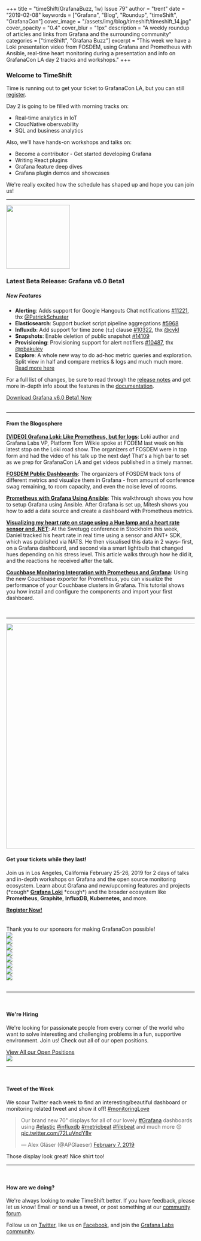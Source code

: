 +++
title = "timeShift(GrafanaBuzz, 1w) Issue 79"
author = "trent"
date = "2019-02-08"
keywords = ["Grafana", "Blog", "Roundup", "timeShift", "GrafanaCon"]
cover_image = "/assets/img/blog/timeshift/timeshift_14.jpg"
cover_opacity = "0.4"
cover_blur = "1px"
description = "A weekly roundup of articles and links from Grafana and the surrounding community"
categories = ["timeShift", "Grafana Buzz"]
excerpt = "This week we have a Loki presentation video from FOSDEM, using Grafana and Prometheus with Ansible, real-time heart monitoring during a presentation and info on GrafanaCon LA day 2 tracks and workshops."
+++

### Welcome to TimeShift
Time is running out to get your ticket to GrafanaCon LA, but you can still [register](http://grafanacon.org).

Day 2 is going to be filled with morning tracks on:

* Real-time analytics in IoT
* CloudNative obersvability
* SQL and business analytics

Also, we'll have hands-on workshops and talks on:

* Become a contributor - Get started developing Grafana
* Writing React plugins
* Grafana feature deep dives
* Grafana plugin demos and showcases

We're really excited how the schedule has shaped up and hope you can join us!
<hr />

<div class="row row--no-gutters">
	<div class="col col--sm-3">
		<img src="/assets/img/blog/timeshift/grafana_release_icon.png" width="170" />
	</div>
	<div class="col col--sm-9">
		<h3>Latest Beta Release: Grafana v6.0 Beta1</h3>
		<h5>New Features</h5>
		<ul>
			<li><strong>Alerting</strong>: Adds support for Google Hangouts Chat notifications <a href="https://github.com/grafana/grafana/issues/11221" rel="nofollow noopener">#11221</a>, thx <a href="https://github.com/PatrickSchuster" rel="nofollow noopener">@PatrickSchuster</a></li>
			<li><strong>Elasticsearch</strong>: Support bucket script pipeline aggregations <a href="https://github.com/grafana/grafana/issues/5968" rel="nofollow noopener">#5968</a></li>
			<li><strong>Influxdb</strong>: Add support for time zone (<code>tz</code>) clause <a href="https://github.com/grafana/grafana/issues/10322" rel="nofollow noopener">#10322</a>, thx <a href="https://github.com/cykl" rel="nofollow noopener">@cykl</a></li>
			<li><strong>Snapshots</strong>: Enable deletion of public snapshot <a href="https://github.com/grafana/grafana/issues/14109" rel="nofollow noopener">#14109</a></li>
			<li><strong>Provisioning</strong>: Provisioning support for alert notifiers <a href="https://github.com/grafana/grafana/issues/10487" rel="nofollow noopener">#10487</a>, thx <a href="https://github.com/pbakulev" rel="nofollow noopener">@pbakulev</a></li>
			<li><strong>Explore</strong>: A whole new way to do ad-hoc metric queries and exploration. Split view in half and compare metrics &amp; logs and much much more. <a href="http://docs.grafana.org/features/explore/" rel="nofollow noopener">Read more here</a></li>
		</ul>
		<p>For a full list of changes, be sure to read through the <a href="https://community.grafana.com/t/release-notes-v6-0-x/14010" target="_blank">release notes</a> and get more in-depth info about the features in the <a href="http://docs.grafana.org/guides/whats-new-in-v6-0/?utm_source=blog&utm_campaign=timeshift_79" target="_blank">documentation</a>.</p>
		<a href="https://grafana.com/grafana/download/beta?utm_source=blog&utm_campaign=timeshift_79" target="_blank" class="btn btn--primary">Download Grafana v6.0 Beta1 Now</a>
	</div>
</div>

<br />
<hr />

#### From the Blogosphere
[**[VIDEO] Grafana Loki: Like Prometheus, but for logs**](https://ftp.osuosl.org/pub/fosdem/2019/UB2.252A/loki_prometheus_for_logs.mp4): Loki author and Grafana Labs VP, Platform Tom Wilkie spoke at FODEM last week on his latest stop on the Loki road show. The organizers of FOSDEM were in top form and had the video of his talk up the next day! That's a high bar to set as we prep for GrafanaCon LA and get videos published in a timely manner.

[**FOSDEM Public Dashboards**](https://dashboard.fosdem.org/d/q4EXc9lik/noisy-rooms?orgId=1&from=1549075554720&to=1549232280301): The organizers of FOSDEM track tons of different metrics and visualize them in Grafana - from amount of conference swag remaining, to room capacity, and even the noise level of rooms. 

[**Prometheus with Grafana Using Ansible**](https://itnext.io/prometheus-with-grafana-using-ansible-549e575c9dfa): This walkthrough shows you how to setup Grafana using Ansible. After Grafana is set up, Mitesh shows you how to add a data source and create a dashboard with Prometheus metrics.

[**Visualizing my heart rate on stage using a Hue lamp and a heart rate sensor and .NET**](https://danielwertheim.se/visualising-my-heart-rate-on-stage-using-a-hue-lamp-and-a-heart-rate-sensor-and-net/): At the Swetugg conference in Stockholm this week, Daniel tracked his heart rate in real time using a sensor and ANT+ SDK, which was published via NATS. He then visualised this data in 2 ways– first, on a Grafana dashboard, and second via a smart lightbulb that changed hues depending on his stress level. This article walks through how he did it, and the reactions he received after the talk.

[**Couchbase Monitoring Integration with Prometheus and Grafana**](https://blog.couchbase.com/couchbase-monitoring-integration-with-prometheus-and-grafana/): Using the new Couchbase exporter for Prometheus, you can visualize the performance of your Couchbase clusters in Grafana. This tutorial shows you how install and configure the components and import your first dashboard.


<br />
<hr />

<div class="row row--internal-gutters">
	<div class="col col--sm-8">
		<a href="https://www.grafanacon.org/" target="_blank"><img src="/assets/img/blog/timeshift/grafanacon_ga_tickets_tweet.jpg" width="600" /></a>
	</div>
	<div class="col col--sm-4">
		<h4>Get your tickets while they last!</h4>
		<p>Join us in Los Angeles, California February 25-26, 2019 for 2 days of talks and in-depth workshops on Grafana and the open source monitoring ecosystem. Learn about Grafana and new/upcoming features and projects (*cough* <strong><a href="http://grafana.com/loki/?utm_source=blog&utm_campaign=timeshift_79" target="_blank">Grafana Loki</a></strong> *cough*) and the broader ecosystem like <strong>Prometheus</strong>, <strong>Graphite</strong>, <strong>InfluxDB</strong>, <strong>Kubernetes</strong>, and more.</p>
		<a class="btn btn--outline" href="http://www.grafanacon.org/" target="_blank"><strong>Register Now!</strong></a>
	</div>
</div>
<br />
<br />

<div class="sponsors">
	<div class="row row--md-gutters text-center">
		<div class="col col--sm-12 text-center">
			<div class="sponsor-header">Thank you to our sponsors for making GrafanaCon possible!</div>
		</div>
	</div>
	<div class="row row--md-gutters text-center">
		<div class="col col--sm-3">
			<a href="https://www.oracle.com/" target="_blank"><img class="speaker-logo" src="/assets/img/blog/timeshift/grafanacon/logos/oracle_sponsor.png" /></a>
		</div>
		<div class="col col--sm-3">
			<a href="http://cloud.google.com" target="_blank"><img class="speaker-logo" src="/assets/img/blog/timeshift/grafanacon/logos/google_cloud_logo.png" /></a>
		</div>
		<div class="col col--sm-3 text-center">
			<a href="http://influxdata.com" target="_blank"><img class="speaker-logo" src="/assets/img/blog/timeshift/grafanacon/logos/influx_data_logo.png" /></a>
		</div>
		<div class="col col--sm-3 text-center">
			<a href="http://timescale.com" target="_blank"><img class="speaker-logo" src="/assets/img/blog/timeshift/grafanacon/logos/timescale_logo.png" /></a>
		</div>
	</div>
	<div class="row row--md-gutters">
		<div class="col col--sm-3 text-center">
			<a href="http://packet.net" target="_blank"><img class="speaker-logo" src="/assets/img/blog/timeshift/grafanacon/logos/packet_logo.png" /></a>
		</div>
		<div class="col col--sm-3 text-center">
			<a href="http://sensu.io" target="_blank"><img class="speaker-logo" src="/assets/img/blog/timeshift/grafanacon/logos/sensu_logo.png" /></a>
		</div>
		<div class="col col--sm-3 text-center">
			<a href="http://victorops.com" target="_blank"><img class="speaker-logo" src="/assets/img/blog/timeshift/grafanacon/logos/victorops_logo.png" /></a>
		</div>
		<div class="col col--sm-3 text-center">
			<a href="http://pagertree.com" target="_blank"><img class="speaker-logo" src="/assets/img/blog/timeshift/grafanacon/logos/pagertree_logo.png" /></a>
		</div>
	</div>
</div>

<br />
<hr />
<br />

<div class="row row--internal-gutters">
	<div class="col col--sm-4">
		<h4>We're Hiring</h4>
	<p>We're looking for passionate people from every corner of the world who want to solve interesting and challenging problems in a fun, supportive environment. Join us! Check out all of our open positions.</p>
	<a class="btn btn-outline" href="https://grafana.com/about/hiring?utm_source=blog&utm_campaign=timeshift_79" target="_blank">View All our Open Positions</a>
	</div>
	<div class="col col--sm-8">
		<a href="https://grafana.com/about/hiring?utm_source=blog&utm_campaign=timeshift_79" target="_blank">
			<img src="/assets/img/blog/timeshift/careers_section.jpg" />
		</a>
	</div>
</div>

<hr />
<br />

<div>
	<div class="row row--no-gutters">
		<div class="col col--sm-12">
			<h4>Tweet of the Week</h4>
			We scour Twitter each week to find an interesting/beautiful dashboard or monitoring related tweet and show it off! <a href="https://twitter.com/hashtag/monitoringlove?src=hash" target="_blank">#monitoringLove</a>
			<blockquote class="twitter-tweet" data-lang="en"><p lang="en" dir="ltr">Our brand new 70&quot; displays for all of our lovely <a href="https://twitter.com/hashtag/Grafana?src=hash&amp;ref_src=twsrc%5Etfw">#Grafana</a> dashboards using <a href="https://twitter.com/hashtag/elastic?src=hash&amp;ref_src=twsrc%5Etfw">#elastic</a> <a href="https://twitter.com/hashtag/influxdb?src=hash&amp;ref_src=twsrc%5Etfw">#influxdb</a> <a href="https://twitter.com/hashtag/metricbeat?src=hash&amp;ref_src=twsrc%5Etfw">#metricbeat</a> <a href="https://twitter.com/hashtag/filebeat?src=hash&amp;ref_src=twsrc%5Etfw">#filebeat</a> and much more 😍 <a href="https://t.co/72LuVndY8v">pic.twitter.com/72LuVndY8v</a></p>&mdash; Alex Gläser (@APGlaeser) <a href="https://twitter.com/APGlaeser/status/1093507232782839808?ref_src=twsrc%5Etfw">February 7, 2019</a></blockquote>
			<script async src="https://platform.twitter.com/widgets.js" charset="utf-8"></script>
			<p>Those display look great! Nice shirt too!</p>
		</div>
	</div>
</div>

<hr />
<br />

#### How are we doing?
We're always looking to make TimeShift better. If you have feedback, please let us know! Email or send us a tweet, or post something at our [community forum](http://community.grafana.com?utm_source=blog&utm_campaign=timeshift_79).

Follow us on [Twitter](http://twitter.com/grafana), like us on [Facebook](http://facebook.com/grafana), and join the [Grafana Labs community](http://grafana.com/signup?utm_source=blog&utm_campaign=timeshift_79).
